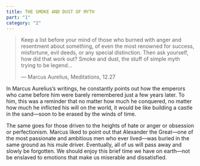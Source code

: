 ```yaml
---
title: THE SMOKE AND DUST OF MYTH
part: "1"
category: "2"
---
```


> Keep a list before your mind of those who burned with anger and resentment about something, of even the most renowned for success, misfortune, evil deeds, or any special distinction. Then ask yourself, how did that work out? Smoke and dust, the stuff of simple myth trying to be legend...
>
> — Marcus Aurelius, Meditations, 12.27

In Marcus Aurelius’s writings, he constantly points out how the emperors who came before him were barely remembered just a few years later. To him, this was a reminder that no matter how much he conquered, no matter how much he inflicted his will on the world, it would be like building a castle in the sand—soon to be erased by the winds of time.

The same goes for those driven to the heights of hate or anger or obsession or perfectionism. Marcus liked to point out that Alexander the Great—one of the most passionate and ambitious men who ever lived—was buried in the same ground as his mule driver. Eventually, all of us will pass away and slowly be forgotten. We should enjoy this brief time we have on earth—not be enslaved to emotions that make us miserable and dissatisfied.
